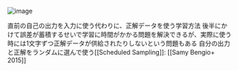 
![image](https://gyazo.com/ae986c8c66b27fc57b06cf8991917f64/thumb/1000)

直前の自己の出力を入力に使う代わりに、正解データを使う学習方法
後半にかけて誤差が蓄積するせいで学習に時間がかかる問題を解決できるが、実際に使う時には1文字ずつ正解データが供給されたりしないという問題もある
自分の出力と正解をランダムに選んで使う[[Scheduled Sampling]]: [[Samy Bengio+ 2015]]
